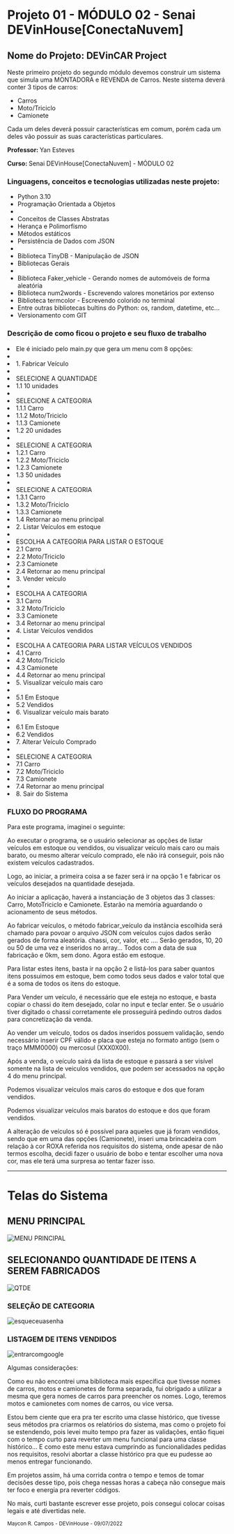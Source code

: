 <h1>Projeto 01 - MÓDULO 02 - Senai DEVinHouse[ConectaNuvem]</h1>

<h2>Nome do Projeto: DEVinCAR Project</h2>

<p>Neste primeiro projeto do segundo módulo devemos construir um sistema que simula uma MONTADORA e REVENDA de Carros. Neste sistema deverá conter 3 tipos de carros:</p>

<ul>
    <li>Carros</li>
    <li>Moto/Triciclo</li>
    <li>Camionete</li>
</ul>

<p>Cada um deles deverá possuir características em comum, porém cada um deles vão possuir as suas características particulares.</p>

<p><strong>Professor: </strong>Yan Esteves<p>
<p><strong>Curso: </strong>Senai DEVinHouse[ConectaNuvem] - MÓDULO 02</p>

<h3>Linguagens, conceitos e tecnologias utilizadas neste projeto:</h3>

<ul>
    <li>Python 3.10</li>
    <li>Programação Orientada a Objetos</li>
    <li>
        <li>Conceitos de Classes Abstratas</li>
        <li>Herança e Polimorfismo</li>
        <li>Métodos estáticos</li>
    </li>
    <li>Persistência de Dados com JSON</li>
    <li>
        <li>Biblioteca TinyDB - Manipulação de JSON</li>
    </li>
    <li>Bibliotecas Gerais</li>
    <li>
        <li>Biblioteca Faker_vehicle - Gerando nomes de automóveis de forma aleatória</li>
        <li>Biblioteca num2words - Escrevendo valores monetários por extenso</li>
        <li>Biblioteca termcolor - Escrevendo colorido no terminal</li>
        <li>Entre outras bibliotecas bultins do Python: os, random, datetime, etc...</li>
    </li>
    <li>Versionamento com GIT</li>
</ul>

<h3>Descrição de como ficou o projeto e seu fluxo de trabalho</h3>

<li>Ele é iniciado pelo main.py que gera um menu com 8 opções:</li>
<li>
    <li>1. Fabricar Veículo</li>
    <li>
        <li>SELECIONE A QUANTIDADE</li>
        <li>1.1 10 unidades</li>
        <li>
            <li>SELECIONE A CATEGORIA</li>
            <li>1.1.1 Carro</li>
            <li>1.1.2 Moto/Triciclo</li>
            <li>1.1.3 Camionete</li>
        </li>
        <li>1.2 20 unidades</li>
        <li>
            <li>SELECIONE A CATEGORIA</li>
            <li>1.2.1 Carro</li>
            <li>1.2.2 Moto/Triciclo</li>
            <li>1.2.3 Camionete</li>
        </li>
        <li>1.3 50 unidades</li>
        <li>
            <li>SELECIONE A CATEGORIA</li>
            <li>1.3.1 Carro</li>
            <li>1.3.2 Moto/Triciclo</li>
            <li>1.3.3 Camionete</li>
        </li>
        <li>1.4 Retornar ao menu principal</li>
    </li>
    <li>2. Listar Veículos em estoque</li>
    <li>
        <li>ESCOLHA A CATEGORIA PARA LISTAR O ESTOQUE</li>
        <li>2.1 Carro</li>
        <li>2.2 Moto/Triciclo</li>
        <li>2.3 Camionete</li>
        <li>2.4 Retornar ao menu principal</li>
    </li>
    <li>3. Vender veículo</li>
    <li>
        <li>ESCOLHA A CATEGORIA</li>
        <li>3.1 Carro</li>
        <li>3.2 Moto/Triciclo</li>
        <li>3.3 Camionete</li>
        <li>3.4 Retornar ao menu principal</li>
    </li>
    <li>4. Listar Veículos vendidos</li>
    <li>
        <li>ESCOLHA A CATEGORIA PARA LISTAR VEÍCULOS VENDIDOS</li>
        <li>4.1 Carro</li>
        <li>4.2 Moto/Triciclo</li>
        <li>4.3 Camionete</li>
        <li>4.4 Retornar ao menu principal</li>
    </li>
    <li>5. Visualizar veículo mais caro</li>
    <li>
        <li>5.1 Em Estoque</li>
        <li>5.2 Vendidos</li>
    </li>
    <li>6. Visualizar veículo mais barato</li>
    <li>
        <li>6.1 Em Estoque</li>
        <li>6.2 Vendidos</li>
    </li>
    <li>7. Alterar Veículo Comprado</li>
    <li>
        <li>SELECIONE A CATEGORIA</li>
        <li>7.1 Carro</li>
        <li>7.2 Moto/Triciclo</li>
        <li>7.3 Camionete</li>
        <li>7.4 Retornar ao menu principal</li>
    </li>
    <li>8. Sair do Sistema</li>
</li>

<h3>FLUXO DO PROGRAMA</h3>

<p>Para este programa, imaginei o seguinte: </p>

<p>Ao executar o programa, se o usuário selecionar as opções de listar veículos em estoque ou vendidos, ou visualizar veiculo mais caro ou mais barato, ou mesmo alterar veículo comprado, ele não irá conseguir, pois não existem veículos cadastrados.</p>
<p>Logo, ao iniciar, a primeira coisa a se fazer será ir na opção 1 e fabricar os veículos desejados na quantidade desejada.</p>
<p>Ao iniciar a aplicação, haverá a instanciação de 3 objetos das 3 classes: Carro, MotoTriciclo e Camionete. Estarão na memória aguardando o acionamento de seus métodos.</p>
<p>Ao fabricar veículos, o método fabricar_veículo da instância escolhida será chamado para povoar o arquivo JSON com veículos cujos dados serão gerados de forma aleatória. chassi, cor, valor, etc .... Serão gerados, 10, 20 ou 50 de uma vez e inseridos no array... Todos com a data de sua fabricação e 0km, sem dono. Agora estão em estoque.</p>
<p>Para listar estes itens, basta ir na opção 2 e listá-los para saber quantos itens possuimos em estoque, bem como todos seus dados e valor total que é a soma de todos os itens do estoque.</p>
<p>Para Vender um veículo, é necessário que ele esteja no estoque, e basta copiar o chassi do item desejado, colar no input e teclar enter. Se o usuário tiver digitado o chassi corretamente ele prosseguirá pedindo outros dados para concretização da venda.</p>
<p>Ao vender um veículo, todos os dados inseridos possuem validação, sendo necessário inserir CPF válido e placa que esteja no formato antigo (sem o traço MMM0000) ou mercosul (XXX0X00).</p>
<p>Após a venda, o veículo sairá da lista de estoque e passará a ser visível somente na lista de veiculos vendidos, que podem ser acessados na opção 4 do menu principal.</p>
<p>Podemos visualizar veículos mais caros do estoque e dos que foram vendidos.</p>
<p>Podemos visualizar veículos mais baratos do estoque e dos que foram vendidos.</p>
<p>A alteração de veículos só é possível para aqueles que já foram vendidos, sendo que em uma das opções (Camionete), inseri uma brincadeira com relação à cor ROXA referida nos requisitos do sistema, onde apesar de não termos escolha, decidi fazer o usuário de bobo e tentar escolher uma nova cor, mas ele terá uma surpresa ao tentar fazer isso.</p>


<hr>

<h1>Telas do Sistema</h1>


<h2>MENU PRINCIPAL</h2>

<img src="./prints/01.png" alt="MENU PRINCIPAL">

<h2>SELECIONANDO QUANTIDADE DE ITENS A SEREM FABRICADOS</h2>

<img src="./prints/02.png" alt="QTDE">

<h3>SELEÇÃO DE CATEGORIA</h3>

<img src="./prints/03.png" alt="esqueceuasenha">

<h3>LISTAGEM DE ITENS VENDIDOS</h3>

<img src="./prints/04.png" alt="entrarcomgoogle">


<p>Algumas considerações: </p>

<p>Como eu não encontrei uma biblioteca mais específica que tivesse nomes de carros, motos e camionetes de forma separada, fui obrigado a utilizar a mesma que gera nomes de carros para preencher os nomes. Logo, teremos motos e camionetes com nomes de carros, ou vice versa.</p>
<p>Estou bem ciente que era pra ter escrito uma classe histórico, que tivesse seus métodos pra criarmos os relatórios do sistema, mas como o projeto foi se estendendo, pois levei muito tempo pra fazer as validações, então fiquei com o tempo curto para reverter um menu funcional para uma classe histórico... E como este menu estava cumprindo as funcionalidades pedidas nos requisitos, resolvi abortar a classe histórico pra que eu pudesse ao menos entregar funcionando.</p>
<p>Em projetos assim, há uma corrida contra o tempo e temos de tomar decisões desse tipo, pois chega nessas horas a cabeça não consegue mais ter foco e energia pra reverter códigos.</p>
<p>No mais, curti bastante escrever esse projeto, pois consegui colocar coisas legais e até divertidas nele.</p>

<small>Maycon R. Campos - DEVinHouse - 09/07/2022</small>
